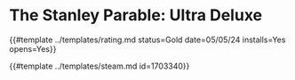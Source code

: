 # The Stanley Parable: Ultra Deluxe

{{#template ../templates/rating.md status=Gold date=05/05/24 installs=Yes opens=Yes}} 

{{#template ../templates/steam.md id=1703340}}
